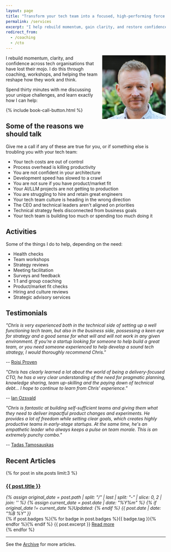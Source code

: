 ```yaml
---
layout: page
title: "Transform your tech team into a focused, high-performing force."
permalink: /services
excerpt: "I help rebuild momentum, gain clarity, and restore confidence across tech organisations large and small."
redirect_from:
  - /coaching
  - /cto
---
```


<img alt='Chris Parsons' src='/assets/img/chris-headshot-2022-cropped.jpg' class='rounded-lg' style='margin: 0 0 1em 1em; float: right; width:200px'/>

I rebuild momentum, clarity, and confidence across tech organisations that have lost their mojo. I do this through coaching, workshops, and helping the team reshape how they work and think.

Spend thirty minutes with me discussing your unique challenges, and learn exactly how I can help:

{% include book-call-button.html %}

## Some of the reasons we should talk

Give me a call if any of these are true for you, or if something else is troubling you with your tech team:

- Your tech costs are out of control
- Process overhead is killing productivity
- You are not confident in your architecture
- Development speed has slowed to a crawl
- You are not sure if you have product/market fit
- Your AI/LLM projects are not getting to production
- You are struggling to hire and retain great engineers
- Your tech team culture is heading in the wrong direction
- The CEO and technical leaders aren't aligned on priorities
- Technical strategy feels disconnected from business goals
- Your tech team is building too much or spending too much doing it

<!--more-->

## Activities

Some of the things I do to help, depending on the need:

- Health checks
- Team workshops
- Strategy reviews
- Meeting facilitation
- Surveys and feedback
- 1:1 and group coaching
- Product/market fit checks
- Hiring and culture reviews
- Strategic advisory services

## Testimonials

_"Chris is very experienced both in the technical side of setting up a well functioning tech team, but also in the business side, possessing a keen eye for strategy and a good sense for what will and will not work in any given environment. If you're a startup looking for someone to help build a great team, or you need someone experienced to help develop a sound tech strategy, I would thoroughly recommend Chris."_

-- [Roisi Proven](https://www.linkedin.com/in/roisiproven/)

_"Chris has clearly learned a *lot* about the world of being a delivery-focused CTO, he has a very clear understanding of the need for pragmatic planning, knowledge sharing, team up-skilling and the paying down of technical debt... I hope to continue to learn from Chris' experience."_

-- [Ian Ozsvald](https://www.linkedin.com/in/ianozsvald/)

_"Chris is fantastic at building self-sufficient teams and giving them what they need to deliver impactful product changes and experiments. He provides a lot of freedom while setting clear goals, which creates highly productive teams in early-stage startups. At the same time, he's an empathetic leader who always keeps a pulse on team morale. This is an extremely punchy combo."_

-- [Tadas Tamosauskas](https://www.linkedin.com/in/tamosauskas/)

<script async data-uid="dadc23073e" src="https://chrismdp.kit.com/dadc23073e/index.js"></script>

## Recent Articles

{% for post in site.posts limit:3 %}
   <div class="post-preview py-4">
   <h3><a href="{{ site.baseurl }}{{ post.url }}">{{ post.title }}</a></h3>

   <div style='font-style: italic' class="pb-1 post-date">
   {% assign original_date = post.path | split: "/" | last | split: "-" | slice: 0, 2 | join: '' %}
   {% assign current_date = post.date | date: "%Y%m" %}
   {% if original_date != current_date %}Updated: {% endif %}
   {{ post.date | date: "%B %Y" }}
   </div>
   {% if post.badges %}{% for badge in post.badges %}<span class="badge badge-{{ badge.type }}">{{ badge.tag }}</span>{% endfor %}{% endif %}
   {{ post.excerpt }}
   <a class='underline' href="{{ site.baseurl }}{{ post.url }}">Read more</a>
   </div>
{% endfor %}

<hr>

See the <a href="{{ site.baseurl }}/all/">Archive</a> for more articles. 